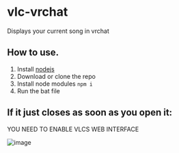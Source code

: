 # vlc-vrchat
Displays your current song in vrchat

## How to use.
1) Install [nodejs](https://nodejs.org)
2) Download or clone the repo
3) Install node modules `npm i`
4) Run the bat file

## If it just closes as soon as you open it:
YOU NEED TO ENABLE VLCS WEB INTERFACE

![image](https://user-images.githubusercontent.com/57566773/209700703-0df8da5a-fbea-4601-8d8a-1b3e2ef31f44.png)

